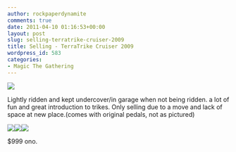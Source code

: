 ```yaml
---
author: rockpaperdynamite
comments: true
date: 2011-04-10 01:16:53+00:00
layout: post
slug: selling-terratrike-cruiser-2009
title: Selling - TerraTrike Cruiser 2009
wordpress_id: 583
categories:
- Magic The Gathering
---
```


[![](http://rockpaperdynamite.files.wordpress.com/2011/04/full-trike-3170.png?w=1024)](http://rockpaperdynamite.files.wordpress.com/2011/04/full-trike-3170.png)

Lightly ridden and kept undercover/in garage when not being ridden. a lot of fun and great introduction to trikes. Only selling due to a move and lack of space at new place.(comes with original pedals, not as pictured)

[![](http://rockpaperdynamite.files.wordpress.com/2011/04/front-3168.png?w=1024)](http://rockpaperdynamite.files.wordpress.com/2011/04/front-3168.png)[![](http://rockpaperdynamite.files.wordpress.com/2011/04/rear-3174.png?w=1024)](http://rockpaperdynamite.files.wordpress.com/2011/04/rear-3174.png)[![](http://rockpaperdynamite.files.wordpress.com/2011/04/full-with-flag-3179.png?w=1024)](http://rockpaperdynamite.files.wordpress.com/2011/04/full-with-flag-3179.png)

$999 ono.
